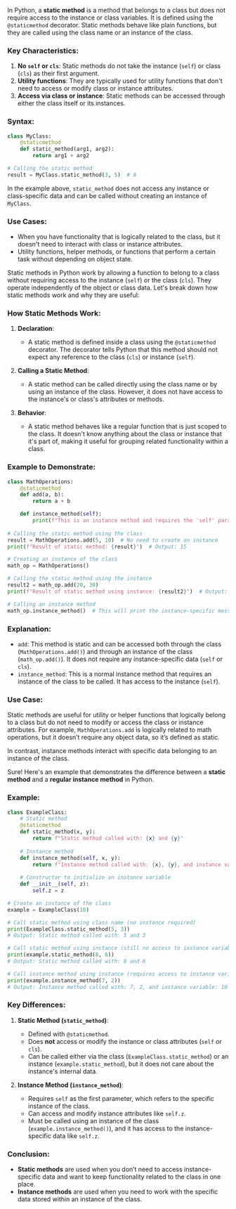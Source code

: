 In Python, a **static method** is a method that belongs to a class but does not require access to the instance or class variables. It is defined using the `@staticmethod` decorator. Static methods behave like plain functions, but they are called using the class name or an instance of the class.

### Key Characteristics:
1. **No `self` or `cls`**: Static methods do not take the instance (`self`) or class (`cls`) as their first argument.
2. **Utility functions**: They are typically used for utility functions that don't need to access or modify class or instance attributes.
3. **Access via class or instance**: Static methods can be accessed through either the class itself or its instances.

### Syntax:
```python
class MyClass:
    @staticmethod
    def static_method(arg1, arg2):
        return arg1 + arg2

# Calling the static method
result = MyClass.static_method(3, 5)  # 8
```

In the example above, `static_method` does not access any instance or class-specific data and can be called without creating an instance of `MyClass`.

### Use Cases:
- When you have functionality that is logically related to the class, but it doesn't need to interact with class or instance attributes.
- Utility functions, helper methods, or functions that perform a certain task without depending on object state.




Static methods in Python work by allowing a function to belong to a class without requiring access to the instance (`self`) or the class (`cls`). They operate independently of the object or class data. Let's break down how static methods work and why they are useful:

### How Static Methods Work:
1. **Declaration**: 
   - A static method is defined inside a class using the `@staticmethod` decorator. The decorator tells Python that this method should not expect any reference to the class (`cls`) or instance (`self`).

2. **Calling a Static Method**:
   - A static method can be called directly using the class name or by using an instance of the class. However, it does not have access to the instance's or class's attributes or methods.

3. **Behavior**:
   - A static method behaves like a regular function that is just scoped to the class. It doesn't know anything about the class or instance that it's part of, making it useful for grouping related functionality within a class.

### Example to Demonstrate:
```python
class MathOperations:
    @staticmethod
    def add(a, b):
        return a + b

    def instance_method(self):
        print(f"This is an instance method and requires the 'self' parameter.")
        
# Calling the static method using the class
result = MathOperations.add(5, 10)  # No need to create an instance
print(f"Result of static method: {result}")  # Output: 15

# Creating an instance of the class
math_op = MathOperations()

# Calling the static method using the instance
result2 = math_op.add(20, 30)
print(f"Result of static method using instance: {result2}")  # Output: 50

# Calling an instance method
math_op.instance_method()  # This will print the instance-specific message
```

### Explanation:
- `add`: This method is static and can be accessed both through the class (`MathOperations.add()`) and through an instance of the class (`math_op.add()`). It does not require any instance-specific data (`self` or `cls`).
- `instance_method`: This is a normal instance method that requires an instance of the class to be called. It has access to the instance (`self`).

### Use Case:
Static methods are useful for utility or helper functions that logically belong to a class but do not need to modify or access the class or instance attributes. For example, `MathOperations.add` is logically related to math operations, but it doesn’t require any object data, so it’s defined as static.

In contrast, instance methods interact with specific data belonging to an instance of the class.



Sure! Here's an example that demonstrates the difference between a **static method** and a **regular instance method** in Python.

### Example:
```python
class ExampleClass:
    # Static method
    @staticmethod
    def static_method(x, y):
        return f"Static method called with: {x} and {y}"
    
    # Instance method
    def instance_method(self, x, y):
        return f"Instance method called with: {x}, {y}, and instance variable: {self.z}"
    
    # Constructor to initialize an instance variable
    def __init__(self, z):
        self.z = z

# Create an instance of the class
example = ExampleClass(10)

# Call static method using class name (no instance required)
print(ExampleClass.static_method(5, 3))  
# Output: Static method called with: 5 and 3

# Call static method using instance (still no access to instance variables)
print(example.static_method(8, 6))  
# Output: Static method called with: 8 and 6

# Call instance method using instance (requires access to instance variables)
print(example.instance_method(7, 2))  
# Output: Instance method called with: 7, 2, and instance variable: 10
```

### Key Differences:
1. **Static Method (`static_method`)**:
   - Defined with `@staticmethod`.
   - Does **not** access or modify the instance or class attributes (`self` or `cls`).
   - Can be called either via the class (`ExampleClass.static_method`) or an instance (`example.static_method`), but it does not care about the instance's internal data.

2. **Instance Method (`instance_method`)**:
   - Requires `self` as the first parameter, which refers to the specific instance of the class.
   - Can access and modify instance attributes like `self.z`.
   - Must be called using an instance of the class (`example.instance_method()`), and it has access to the instance-specific data like `self.z`.

### Conclusion:
- **Static methods** are used when you don’t need to access instance-specific data and want to keep functionality related to the class in one place.
- **Instance methods** are used when you need to work with the specific data stored within an instance of the class.

